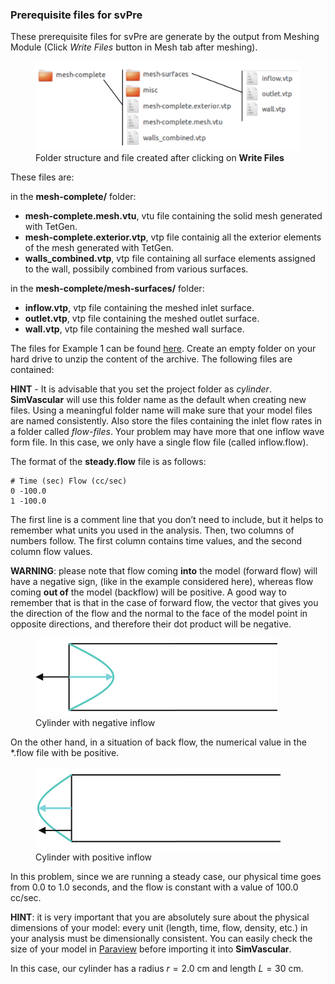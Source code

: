 ### Prerequisite files for svPre 

These prerequisite files for svPre are generate by the output from Meshing Module (Click _Write Files_ button in Mesh tab after meshing).

<figure>
  <img class="svImg svImgMd" src="documentation/flowsolver/imgs/meshfiles.png">
  <figcaption class="svCaption" >Folder structure and file created after clicking on <b>Write Files</b></figcaption>
</figure>

These files are:

in the **mesh-complete/** folder: 

- **mesh-complete.mesh.vtu**, vtu file containing the solid mesh generated with TetGen.
- **mesh-complete.exterior.vtp**, vtp file containig all the exterior elements of the mesh generated with TetGen.
- **walls_combined.vtp**, vtp file containing all surface elements assigned to the wall, possibily combined from various surfaces. 

in the **mesh-complete/mesh-surfaces/** folder:

- **inflow.vtp**, vtp file containing the meshed inlet surface.
- **outlet.vtp**, vtp file containing the meshed outlet surface.
- **wall.vtp**, vtp file containing the meshed wall surface.

The files for Example 1 can be found [here](documentation/flowsolver/files/examples.zip). Create an empty folder on your hard drive to unzip the content of the archive. The following files are contained:

**HINT** - It is advisable that you set the project folder as _cylinder_. **SimVascular** will use this folder name as the default when creating new files. Using a meaningful folder name will make sure that your model files are named consistently. Also store the files containing the inlet flow rates in a folder called _flow-files_. Your problem may have more that one inflow wave form file. In this case, we only have a single flow file (called inflow.flow).

The format of the **steady.flow** file is as follows:

~~~
# Time (sec) Flow (cc/sec)
0 -100.0
1 -100.0
~~~

The first line is a comment line that you don’t need to include, but it helps to remember what units you used in the analysis. Then, two columns of numbers follow. The first column contains time values, and the second column flow values.

**WARNING**: please note that flow coming **into** the model (forward flow) will have a negative sign, (like in the example considered here), whereas flow coming **out of** the model (backflow) will be positive. A good way to remember that is that in the case of forward flow, the vector that gives you the direction of the flow and the normal to the face of the model point in opposite directions, and therefore their dot product will be negative.

<figure>
  <img class="svImg svImgMd" src="documentation/flowsolver/imgs/Fig_04.png">
  <figcaption class="svCaption" >Cylinder with negative inflow</figcaption>
</figure>

On the other hand, in a situation of back flow,  the numerical value in the \*.flow file with be positive. 

<figure>
  <img class="svImg svImgMd" src="documentation/flowsolver/imgs/Fig_05.png">
  <figcaption class="svCaption" >Cylinder with positive inflow</figcaption>
</figure>

In this problem, since we are running a steady case, our physical time goes from 0.0 to 1.0 seconds, and the flow is constant with a value of 100.0 cc/sec.

**HINT**: it is very important that you are absolutely sure about the physical dimensions of your model: every unit (length, time, flow, density, etc.) in your analysis must be dimensionally consistent. You can easily check the size of your model in [Paraview](http://www.paraview.org/) before importing it into **SimVascular**.

In this case, our cylinder has a radius $r=2.0$ cm and length $L=30$ cm.



